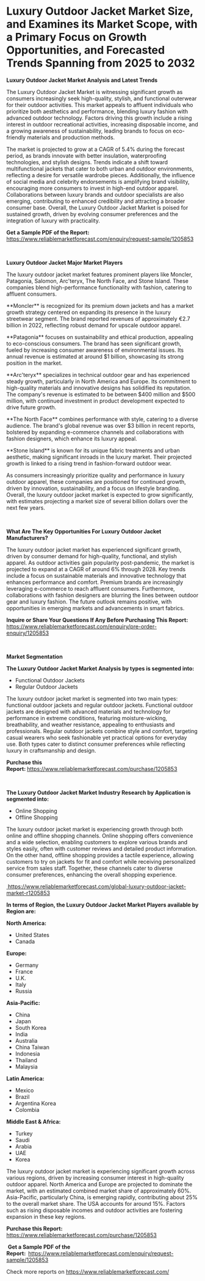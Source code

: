 <p><h1>Luxury Outdoor Jacket Market Size, and Examines its Market Scope, with a Primary Focus on Growth Opportunities, and Forecasted Trends Spanning from 2025 to 2032</h1></p><p><strong>Luxury Outdoor Jacket Market Analysis and Latest Trends</strong></p>
<p><p>The Luxury Outdoor Jacket Market is witnessing significant growth as consumers increasingly seek high-quality, stylish, and functional outerwear for their outdoor activities. This market appeals to affluent individuals who prioritize both aesthetics and performance, blending luxury fashion with advanced outdoor technology. Factors driving this growth include a rising interest in outdoor recreational activities, increasing disposable income, and a growing awareness of sustainability, leading brands to focus on eco-friendly materials and production methods.</p><p>The market is projected to grow at a CAGR of 5.4% during the forecast period, as brands innovate with better insulation, waterproofing technologies, and stylish designs. Trends indicate a shift toward multifunctional jackets that cater to both urban and outdoor environments, reflecting a desire for versatile wardrobe pieces. Additionally, the influence of social media and celebrity endorsements is amplifying brand visibility, encouraging more consumers to invest in high-end outdoor apparel. Collaborations between luxury brands and outdoor specialists are also emerging, contributing to enhanced credibility and attracting a broader consumer base. Overall, the Luxury Outdoor Jacket Market is poised for sustained growth, driven by evolving consumer preferences and the integration of luxury with practicality.</p></p>
<p><strong>Get a Sample PDF of the Report:&nbsp;</strong> <a href="https://www.reliablemarketforecast.com/enquiry/request-sample/1205853?utm_campaign=2298&utm_medium=2&utm_source=Github&utm_content=ia&utm_term=09022025&utm_id=luxury-outdoor-jacket">https://www.reliablemarketforecast.com/enquiry/request-sample/1205853</a></p>
<p>&nbsp;</p>
<p><strong>Luxury Outdoor Jacket Major Market Players</strong></p>
<p><p>The luxury outdoor jacket market features prominent players like Moncler, Patagonia, Salomon, Arc'teryx, The North Face, and Stone Island. These companies blend high-performance functionality with fashion, catering to affluent consumers.</p><p>**Moncler** is recognized for its premium down jackets and has a market growth strategy centered on expanding its presence in the luxury streetwear segment. The brand reported revenues of approximately €2.7 billion in 2022, reflecting robust demand for upscale outdoor apparel.</p><p>**Patagonia** focuses on sustainability and ethical production, appealing to eco-conscious consumers. The brand has seen significant growth, fueled by increasing consumer awareness of environmental issues. Its annual revenue is estimated at around $1 billion, showcasing its strong position in the market.</p><p>**Arc'teryx** specializes in technical outdoor gear and has experienced steady growth, particularly in North America and Europe. Its commitment to high-quality materials and innovative designs has solidified its reputation. The company's revenue is estimated to be between $400 million and $500 million, with continued investment in product development expected to drive future growth.</p><p>**The North Face** combines performance with style, catering to a diverse audience. The brand's global revenue was over $3 billion in recent reports, bolstered by expanding e-commerce channels and collaborations with fashion designers, which enhance its luxury appeal.</p><p>**Stone Island** is known for its unique fabric treatments and urban aesthetic, making significant inroads in the luxury market. Their projected growth is linked to a rising trend in fashion-forward outdoor wear.</p><p>As consumers increasingly prioritize quality and performance in luxury outdoor apparel, these companies are positioned for continued growth, driven by innovation, sustainability, and a focus on lifestyle branding. Overall, the luxury outdoor jacket market is expected to grow significantly, with estimates projecting a market size of several billion dollars over the next few years.</p></p>
<p>&nbsp;</p>
<p><strong>What Are The Key Opportunities For Luxury Outdoor Jacket Manufacturers?</strong></p>
<p><p>The luxury outdoor jacket market has experienced significant growth, driven by consumer demand for high-quality, functional, and stylish apparel. As outdoor activities gain popularity post-pandemic, the market is projected to expand at a CAGR of around 6% through 2028. Key trends include a focus on sustainable materials and innovative technology that enhances performance and comfort. Premium brands are increasingly leveraging e-commerce to reach affluent consumers. Furthermore, collaborations with fashion designers are blurring the lines between outdoor gear and luxury fashion. The future outlook remains positive, with opportunities in emerging markets and advancements in smart fabrics.</p></p>
<p><strong>Inquire or Share Your Questions If Any Before Purchasing This Report:</strong> <a href="https://www.reliablemarketforecast.com/enquiry/pre-order-enquiry/1205853?utm_campaign=2298&utm_medium=2&utm_source=Github&utm_content=ia&utm_term=09022025&utm_id=luxury-outdoor-jacket">https://www.reliablemarketforecast.com/enquiry/pre-order-enquiry/1205853</a></p>
<p>&nbsp;</p>
<p><strong>Market Segmentation</strong></p>
<p><strong>The Luxury Outdoor Jacket Market Analysis by types is segmented into:</strong></p>
<p><ul><li>Functional Outdoor Jackets</li><li>Regular Outdoor Jackets</li></ul></p>
<p><p>The luxury outdoor jacket market is segmented into two main types: functional outdoor jackets and regular outdoor jackets. Functional outdoor jackets are designed with advanced materials and technology for performance in extreme conditions, featuring moisture-wicking, breathability, and weather resistance, appealing to enthusiasts and professionals. Regular outdoor jackets combine style and comfort, targeting casual wearers who seek fashionable yet practical options for everyday use. Both types cater to distinct consumer preferences while reflecting luxury in craftsmanship and design.</p></p>
<p><strong>Purchase this Report:&nbsp;</strong><a href="https://www.reliablemarketforecast.com/purchase/1205853?utm_campaign=2298&utm_medium=2&utm_source=Github&utm_content=ia&utm_term=09022025&utm_id=luxury-outdoor-jacket">https://www.reliablemarketforecast.com/purchase/1205853</a></p>
<p>&nbsp;</p>
<p><strong>The Luxury Outdoor Jacket Market Industry Research by Application is segmented into:</strong></p>
<p><ul><li>Online Shopping</li><li>Offline Shopping</li></ul></p>
<p><p>The luxury outdoor jacket market is experiencing growth through both online and offline shopping channels. Online shopping offers convenience and a wide selection, enabling customers to explore various brands and styles easily, often with customer reviews and detailed product information. On the other hand, offline shopping provides a tactile experience, allowing customers to try on jackets for fit and comfort while receiving personalized service from sales staff. Together, these channels cater to diverse consumer preferences, enhancing the overall shopping experience.</p></p>
<p><a href="https://www.reliablemarketforecast.com/global-luxury-outdoor-jacket-market-r1205853?utm_campaign=2298&utm_medium=2&utm_source=Github&utm_content=ia&utm_term=09022025&utm_id=luxury-outdoor-jacket">&nbsp;https://www.reliablemarketforecast.com/global-luxury-outdoor-jacket-market-r1205853</a></p>
<p><strong>In terms of Region, the Luxury Outdoor Jacket Market Players available by Region are:</strong></p>
<p>
    <p> <strong> North America: </strong>
        <ul>
            <li>United States</li>
            <li>Canada</li>
        </ul>
        </p> 
    <p> <strong> Europe: </strong>
        <ul>
            <li>Germany</li>
            <li>France</li>
            <li>U.K.</li>
            <li>Italy</li>
            <li>Russia</li>
        </ul>
        </p> 
    <p> <strong> Asia-Pacific: </strong>
        <ul>
            <li>China</li>
            <li>Japan</li>
            <li>South Korea</li>
            <li>India</li>
            <li>Australia</li>
            <li>China Taiwan</li>
            <li>Indonesia</li>
            <li>Thailand</li>
            <li>Malaysia</li>
        </ul>
        </p> 
    <p> <strong> Latin America: </strong>
        <ul>
            <li>Mexico</li>
            <li>Brazil</li>
            <li>Argentina Korea</li>
            <li>Colombia</li>
        </ul>
        </p> 
    <p> <strong> Middle East & Africa: </strong>
        <ul>
            <li>Turkey</li>
            <li>Saudi</li>
            <li>Arabia</li>
            <li>UAE</li>
            <li>Korea</li>
        </ul>
    </p>
    </p>
<p><p>The luxury outdoor jacket market is experiencing significant growth across various regions, driven by increasing consumer interest in high-quality outdoor apparel. North America and Europe are projected to dominate the market, with an estimated combined market share of approximately 60%. Asia-Pacific, particularly China, is emerging rapidly, contributing about 25% to the overall market share. The USA accounts for around 15%. Factors such as rising disposable incomes and outdoor activities are fostering expansion in these key regions.</p></p>
<p><strong>Purchase this Report: </strong><a href="https://www.reliablemarketforecast.com/purchase/1205853?utm_campaign=2298&utm_medium=2&utm_source=Github&utm_content=ia&utm_term=09022025&utm_id=luxury-outdoor-jacket">https://www.reliablemarketforecast.com/purchase/1205853</a></p>
<p>&nbsp;<strong>Get a Sample PDF of the Report:&nbsp;&nbsp;</strong><a href="https://www.reliablemarketforecast.com/enquiry/request-sample/1205853?utm_campaign=2298&utm_medium=2&utm_source=Github&utm_content=ia&utm_term=09022025&utm_id=luxury-outdoor-jacket">https://www.reliablemarketforecast.com/enquiry/request-sample/1205853</a></p>
<p><strong></strong></p>
<p>Check more reports on <a href="https://www.reliablemarketforecast.com/?utm_campaign=2298&utm_medium=2&utm_source=Github&utm_content=ia&utm_term=09022025&utm_id=luxury-outdoor-jacket">https://www.reliablemarketforecast.com/</a></p>